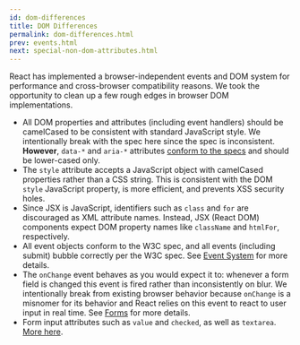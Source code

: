 ```yaml
---
id: dom-differences
title: DOM Differences
permalink: dom-differences.html
prev: events.html
next: special-non-dom-attributes.html
---
```


React has implemented a browser-independent events and DOM system for performance and cross-browser compatibility reasons. We took the opportunity to clean up a few rough edges in browser DOM implementations.

* All DOM properties and attributes (including event handlers) should be camelCased to be consistent with standard JavaScript style. We intentionally break with the spec here since the spec is inconsistent. **However**, `data-*` and `aria-*` attributes [conform to the specs](https://developer.mozilla.org/en-US/docs/Web/HTML/Global_attributes#data-*) and should be lower-cased only.
* The `style` attribute accepts a JavaScript object with camelCased properties rather than a CSS string. This is consistent with the DOM `style` JavaScript property, is more efficient, and prevents XSS security holes.
* Since JSX is JavaScript, identifiers such as `class` and `for` are discouraged as XML attribute names. Instead, JSX (React DOM) components expect DOM property names like `className` and `htmlFor`, respectively.
* All event objects conform to the W3C spec, and all events (including submit) bubble correctly per the W3C spec. See [Event System](/react/docs/events.html) for more details.
* The `onChange` event behaves as you would expect it to: whenever a form field is changed this event is fired rather than inconsistently on blur. We intentionally break from existing browser behavior because `onChange` is a misnomer for its behavior and React relies on this event to react to user input in real time. See [Forms](/react/docs/forms.html) for more details.
* Form input attributes such as `value` and `checked`, as well as `textarea`. [More here](/react/docs/forms.html).
